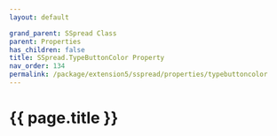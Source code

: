 ```yaml
---
layout: default

grand_parent: SSpread Class
parent: Properties
has_children: false
title: SSpread.TypeButtonColor Property
nav_order: 134
permalink: /package/extension5/sspread/properties/typebuttoncolor
---
```

# {{ page.title }}